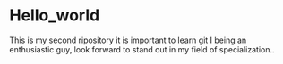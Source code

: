 # Hello_world
This is my second ripository
it is important to learn git 
I being an enthusiastic guy, look forward to stand out in my field of specialization..
